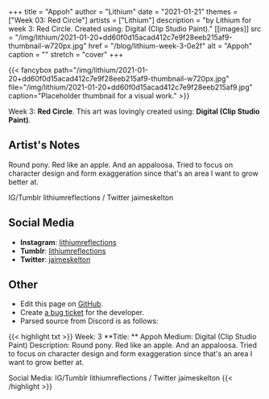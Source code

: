 +++
title =       "Appoh"
author =      "Lithium"
date =        "2021-01-21"
themes =      ["Week 03: Red Circle"]
artists =     ["Lithium"]
description = "by Lithium for week 3: Red Circle. Created using: Digital (Clip Studio Paint)."
[[images]]
      src = "/img/lithium/2021-01-20+dd60f0d15acad412c7e9f28eeb215af9-thumbnail-w720px.jpg"
      href = "/blog/lithium-week-3-0e2f"
      alt = "Appoh"
      caption = ""
      stretch = "cover"
+++


{{< fancybox path="/img/lithium/2021-01-20+dd60f0d15acad412c7e9f28eeb215af9-thumbnail-w720px.jpg" file="/img/lithium/2021-01-20+dd60f0d15acad412c7e9f28eeb215af9.jpg" caption="Placeholder thumbnail for a visual work." >}}


Week 3: **Red Circle**. This art was lovingly created using: **Digital (Clip Studio Paint)**.

## Artist's Notes

Round pony. Red like an apple. And an appaloosa. Tried to focus on character design and form exaggeration since that's an area I want to grow better at. 

IG/Tumblr lithiumreflections / Twitter jaimeskelton

## Social Media

- **Instagram**: <a href='https://instagram.com/lithiumreflections' target='_blank'>lithiumreflections</a>
- **Tumblr**: <a href='https://lithiumreflections.tumblr.com' target='_blank'>lithiumreflections</a>
- **Twitter**: <a href='https://twitter.com/jaimeskelton' target='_blank'>jaimeskelton</a>

## Other

- Edit this page on [GitHub](https://github.com/teaminkling/web-refresh/edit/main/content/blog/lithium-week-3-0e2f.md).
- Create [a bug ticket](https://github.com/teaminkling/web-refresh/issues/new?assignees=&labels=bug&template=problem-report.md&title=) for the developer.
- Parsed source from Discord is as follows:

{{< highlight txt >}}
Week: 3
**Title:  ** Appoh 
Medium: Digital (Clip Studio Paint)
Description: Round pony. Red like an apple. And an appaloosa. Tried to focus on character design and form exaggeration since that's an area I want to grow better at. 

Social Media: IG/Tumblr lithiumreflections / Twitter jaimeskelton
{{< /highlight >}}
